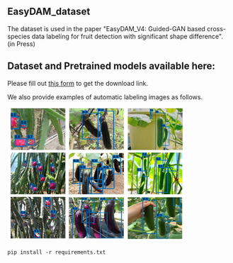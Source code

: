 ## EasyDAM_dataset
The dataset is used in the paper "EasyDAM_V4: Guided-GAN based cross-species data labeling for fruit detection with significant shape difference".  (in Press) 
## Dataset and Pretrained models available here:
Please fill out [this form](https://forms.gle/PFhxjcpQZvq3xvo46) to get the download link.  

We also provide examples of automatic labeling images as follows.  

<img src="https://github.com/I3-Laboratory/EasyDAM_dataset/blob/main/test_picture.jpg" width="400px">  

```
pip install -r requirements.txt
```
